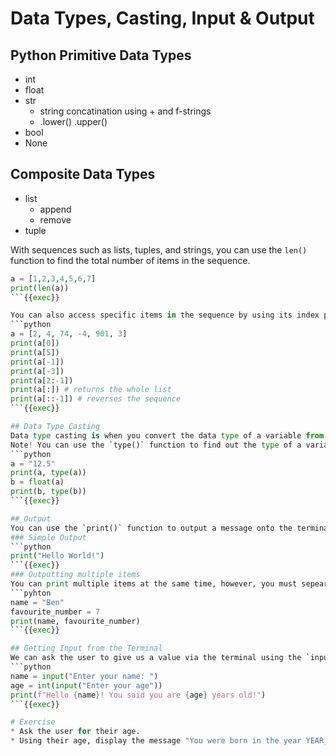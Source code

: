 # Data Types, Casting, Input & Output

## Python Primitive Data Types
* int
* float
* str
  * string concatination using + and f-strings
  * .lower() .upper()
* bool
* None

## Composite Data Types
* list
  * append
  * remove
* tuple

With sequences such as lists, tuples, and strings, you can use the `len()` function to find the total number of items in the sequence.
```python
a = [1,2,3,4,5,6,7]
print(len(a))
```{{exec}}

You can also access specific items in the sequence by using its index position.
```python
a = [2, 4, 74, -4, 901, 3]
print(a[0])
print(a[5])
print(a[-1])
print(a[-3])
print(a[2:-1])
print(a[:]) # returns the whole list
print(a[::-1]) # reverses the sequence
```{{exec}}

## Data Type Casting
Data type casting is when you convert the data type of a variable from one data type to another.
Note! You can use the `type()` function to find out the type of a variable.
```python
a = "12.5"
print(a, type(a))
b = float(a)
print(b, type(b))
```{{exec}}

## Output
You can use the `print()` function to output a message onto the terminal.
### Simple Output
```python
print("Hello World!")
```{{exec}}
### Outputting multiple items
You can print multiple items at the same time, however, you must sepearte them using a comma, especially if they are of other data types.
```pyhton
name = "Ben"
favourite_number = 7
print(name, favourite_number)
```{{exec}}

## Getting Input from the Terminal
We can ask the user to give us a value via the terminal using the `input()` function. Remember, when using the input function the data entered by the user will be treated as a string; and must be casted if you want to use it as another data type.
```python
name = input("Enter your name: ")
age = int(input("Enter your age"))
print(f"Hello {name}! You said you are {age} years old!")
```{{exec}}

# Exercise
* Ask the user for their age.
* Using their age, display the message "You were born in the year YEAR_BORN"